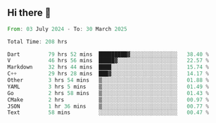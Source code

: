 ## Hi there 👋

<!--START_SECTION:waka-->

```rust
From: 03 July 2024 - To: 30 March 2025

Total Time: 208 hrs

Dart         79 hrs 52 mins  █████████▓░░░░░░░░░░░░░░░   38.40 %
V            46 hrs 56 mins  █████▓░░░░░░░░░░░░░░░░░░░   22.57 %
Markdown     32 hrs 44 mins  ████░░░░░░░░░░░░░░░░░░░░░   15.74 %
C++          29 hrs 28 mins  ███▓░░░░░░░░░░░░░░░░░░░░░   14.17 %
Other        3 hrs 54 mins   ▒░░░░░░░░░░░░░░░░░░░░░░░░   01.88 %
YAML         3 hrs 5 mins    ▒░░░░░░░░░░░░░░░░░░░░░░░░   01.49 %
Go           2 hrs 58 mins   ▒░░░░░░░░░░░░░░░░░░░░░░░░   01.43 %
CMake        2 hrs           ▒░░░░░░░░░░░░░░░░░░░░░░░░   00.97 %
JSON         1 hr 36 mins    ▒░░░░░░░░░░░░░░░░░░░░░░░░   00.77 %
Text         58 mins         ░░░░░░░░░░░░░░░░░░░░░░░░░   00.47 %
```

<!--END_SECTION:waka-->

<!--
**mathiskakal/mathiskakal** is a ✨ _special_ ✨ repository because its `README.md` (this file) appears on your GitHub profile.

Here are some ideas to get you started:

- 🔭 I’m currently working on ...
- 🌱 I’m currently learning ...
- 👯 I’m looking to collaborate on ...
- 🤔 I’m looking for help with ...
- 💬 Ask me about ...
- 📫 How to reach me: ...
- 😄 Pronouns: ...
- ⚡ Fun fact: ...
-->
